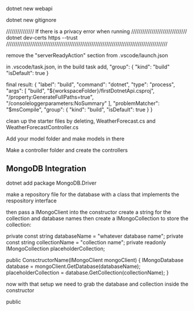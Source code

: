 dotnet new webapi

dotnet new gitignore


/////////////// If there is a privacy error when running //////////////////////////////
dotnet dev-certs https --trust
///////////////////////////////////////////////////////////////////////////////////////

remove the "serverReadyAction" section from .vscode/launch.json


in .vscode/task.json,
in the build task add,
"group": {
    "kind": "build"
    "isDefault": true
}

final result:
{
    "label": "build",
    "command": "dotnet",
    "type": "process",
    "args": [
        "build",
        "${workspaceFolder}/firstDotnetApi.csproj",
        "/property:GenerateFullPaths=true",
        "/consoleloggerparameters:NoSummary"
    ],
    "problemMatcher": "$msCompile",
    "group": {
        "kind": "build",
        "isDefault": true
    }
}




clean up the starter files by deleting,
WeatherForecast.cs and WeatherForecastController.cs


Add your model folder and make models in there

Make a controller folder and create the controllers

## MongoDB Integration
dotnet add package MongoDB.Driver

make a repository file for the database with a class that implements the respository interface

then pass a IMongoClient into the constructor
create a string for the collection and database names
then create a IMongoCollection to store the collection:

private const string databaseName = "whatever database name";
private const string collectionName = "collection name";
private readonly IMongoCollection<Model name> placeholderCollection;

public ConsctructorName(IMongoClient mongoClient)
{
    IMongoDatabase database = mongoClient.GetDatabase(databaseName);
    placeholderCollection = database.GetCollection<Model name>(collectionName);
}


now with that setup we need to grab the database and collection inside the constructor

public 


